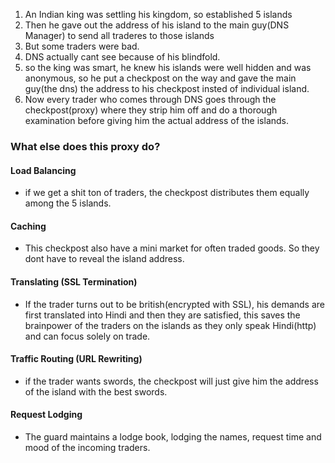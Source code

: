 
1. An Indian king was settling his kingdom, so established 5 islands
2. Then he gave out the address of his island to the main guy(DNS Manager) to send all traderes to those islands
3. But some traders were bad.
4. DNS actually cant see because of his blindfold.
5. so the king was smart, he knew his islands were well hidden and was anonymous, so he put a checkpost on the way and gave the main guy(the dns) the address to his checkpost insted of individual island.
6. Now every trader who comes through DNS goes through the checkpost(proxy) where they strip him off and do a thorough examination before giving him the actual address of the islands.

### What else does this proxy do?

#### Load Balancing
- if we get a shit ton of traders, the checkpost distributes them equally among the 5 islands.

#### Caching
- This checkpost also have a mini market for often traded goods. So they dont have to reveal the island address.

#### Translating (SSL Termination)
- If the trader turns out to be british(encrypted with SSL), his demands are first translated into Hindi and then they are satisfied, this saves the brainpower of the traders on the islands as they only speak Hindi(http) and can focus solely on trade.

#### Traffic Routing (URL Rewriting)
- if the trader wants swords, the checkpost will just give him the address of the island with the best swords.

#### Request Lodging
- The guard maintains a lodge book, lodging the names, request time and mood of the incoming traders.




